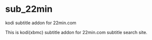 # sub_22min
kodi subtitle addon for 22min.com

This is kodi(xbmc) subtitle addon for 22min.com subtitle search site.
